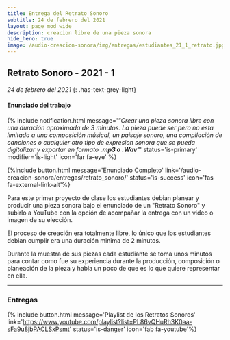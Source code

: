 ```yaml
---
title: Entrega del Retrato Sonoro
subtitle: 24 de febrero del 2021
layout: page_mod_wide
description: creacion libre de una pieza sonora
hide_hero: true
image: /audio-creacion-sonora/img/entregas/estudiantes_21_1_retrato.jpg
---
```


## Retrato Sonoro - 2021 - 1

<!-- ignore-prettier-start -->

_24 de febrero del 2021_
{: .has-text-grey-light}

<!-- ignore-prettier-end -->

#### Enunciado del trabajo

{% include notification.html
message='_"Crear una pieza sonora libre con una duración aproximada de 3
minutos. La pieza puede ser pero no esta limitada a una
composición músical, un paisaje sonoro, una compilación de
canciones o cualquier otro tipo de expresion sonora que se pueda
digitalizar y exportar en formato **.mp3 o .Wav**"_'
status='is-primary'
modifier='is-light'
icon='far fa-eye'
%}

{%include button.html
message='Enunciado Completo'
link='/audio-creacion-sonora/entregas/retrato_sonoro/'
status='is-success'
icon='fas fa-external-link-alt'%}

Para este primer proyecto de clase los estudiantes debian planear y producir una pieza sonora bajo el enunciado de un "Retrato Sonoro" y subirlo a YouTube con la opción de acompañar la entrega con un video o imagen de su elección.

El proceso de creación era totalmente libre, lo único que los estudiantes debian cumplir era una duración minima de 2 minutos.

Durante la muestra de sus piezas cada estudiante se toma unos minutos para contar como fue su experiencia durante la producción, composición o planeación de la pieza y habla un poco de que es lo que quiere representar en ella.

---

### Entregas

{% include button.html
message='Playlist de los Retratos Sonoros'
link='https://www.youtube.com/playlist?list=PL86vQHuRh3K0aa-sFa9u8jbPACLSxPsmt'
status='is-danger'
icon='fab fa-youtube'%}

